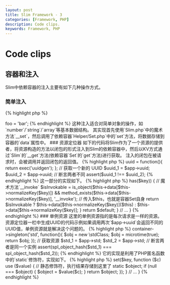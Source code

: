 ```yaml
---
layout: post
title: Slim Framework - 3
categories: [Framework, PHP]
description: Code clips.
keywords: Framework, PHP
---
```

# Code clips

## 容器和注入

Slim中依赖容器的注入主要有如下几种操作方式。

### 简单注入
{% highlight php %}
<?php
$app = new \Slim\Slim();
$app->foo = 'bar';
{% endhighlight %}

这种注入适合对简单对象的操作，如`number`/`string`/`array`等基本数据结构。

其实现首先使用`Slim.php`中的魔术方法`__set`，然后调用了依赖容器`Helper/Set.php`中的`set`方法，将数据存储到容器的`data`属性中。

### 资源定位器

如下的代码将Slim作为了一个资源的提供者，将资源构造的方法以闭包的形式注入到Slim的依赖容器中，然后以KV方式通过`Slim`的`__get`方法(依赖容器`Set`的`get`方法)进行获取。

注入的闭包在被请求时，会被调用并返回闭包的返回值。

{% highlight php %}
<?php
$app = new \Slim\Slim();

// 定义一个创建 UUID 的方法
$app->uuid = function(){
    return exec('uuidgen');
};

// 获取一个新的 UUID
$uuid_1 = $app->uuid;
$uuid_2 = $app->uuid;

// 断言两者不同
assert($uuid_1 !== $uuid_2);
{% endhighlight %}

这一部分的实现如下。
{% highlight php %}
<?php
namespace Slim\Helper;

class Set implements \ArrayAccess, \Countable, \IteratorAggregate
{
    // ...

    /**
     * Get data value with key
     * @param  string $key     The data key
     * @param  mixed  $default The value to return if data key does not exist
     * @return mixed           The data value, or the default value
     */
    public function get($key, $default = null)
    {
        if ($this->has($key)) {
            // 魔术方法`__invoke`
            $isInvokable = is_object($this->data[$this->normalizeKey($key)]) && method_exists($this->data[$this->normalizeKey($key)], '__invoke');
            // 传入$this，也就是容器Set自身
            return $isInvokable ? $this->data[$this->normalizeKey($key)]($this) : $this->data[$this->normalizeKey($key)];
        }

        return $default;
    }

    // ...
}
{% endhighlight %}

### 单例资源

这里的单例资源指的是每次请求是一样的资源。资源定位器一栏中生成UUID的代码示例如果调用两次`$app->uuid`会返回不同的UUID值，单例资源就是解决这个问题的。

{% highlight php %}
<?php
$app = new \Slim\Slim();

// 定义一个 stdClass
$app->container->singleton('std', function(){
    $obj = new \stdClass;
    $obj = microtime(true);
    return $obj;            
});

// 获取资源
$std_1 = $app->std;
$std_2 = $app->std;

// 断言两者是同一个实例
assert(spl_object_hash($std_1) === spl_object_hash($std_2));
{% endhighlight %}

它的实现是利用了PHP匿名函数中的`static`修饰符，实现如下。
{% highlight php %}
<?php
namespace Slim\Helper;

class Set implements \ArrayAccess, \Countable, \IteratorAggregate
{
    // ...

    /**
     * Ensure a value or object will remain globally unique
     * @param  string   $key   The value or object name
     * @param  \Closure $value The closure that defines the object
     * @return mixed
     */
    public function singleton($key, $value)
    {
        $this->set($key, function ($c) use ($value) {
            // 静态修饰符，执行结果存储到这里了
            static $object;

            if (null === $object) {
                $object = $value($c);
            }

            return $object;
        });
    }

    // ...
}
{% endhighlight %}


